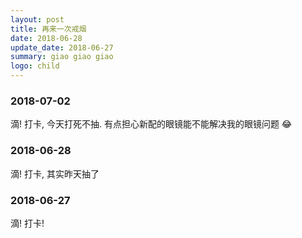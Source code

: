 ```yaml
---
layout: post
title: 再来一次戒烟
date: 2018-06-28
update_date: 2018-06-27
summary: giao giao giao
logo: child
---
```


### 2018-07-02
滴! 打卡, 今天打死不抽. 有点担心新配的眼镜能不能解决我的眼镜问题 😂

### 2018-06-28

滴! 打卡, 其实昨天抽了

### 2018-06-27

滴! 打卡!
